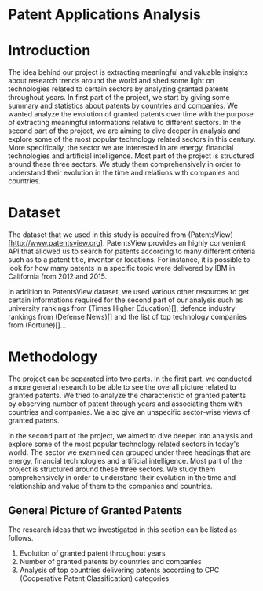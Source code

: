 # Patent Applications Analysis

# Introduction

The idea behind our project is extracting meaningful and valuable insights about research trends around the world and shed some light on technologies related to certain sectors by analyzing granted patents throughout years. In first part of the project, we start by giving some summary and statistics about patents by countries and companies. We wanted analyze the evolution of granted patents over time with the purpose of extracting meaningful informations relative to different sectors. In the second part of the project, we are aiming to dive deeper in analysis and explore some of the most popular technology related sectors in this century. More specifically, the sector we are interested in are energy, financial technologies and artificial intelligence.
Most part of the project is structured around these three sectors. We study them comprehensively in order to understand their evolution in the time and relations with companies and countries.

# Dataset

The dataset that we used in this study is acquired from (PatentsView)[http://www.patentsview.org]. PatentsView provides an highly convenient API that allowed us to search for patents according to many different criteria such as to a patent title, inventor or locations. For instance, it is possible to look for how many patents in a specific topic were delivered by IBM in California from 2012 and 2015.

In addition to PatentsView dataset, we used various other resources to get certain informations required for the second part of our analysis such as university rankings from (Times Higher Education)[], defence industry rankings from (Defense News)[] and the list of top technology companies from (Fortune)[]...

# Methodology

The project can be separated into two parts. In the first part, we conducted a more general research to be able to see the overall picture related to granted patents. We tried to analyze the characteristic of granted patents by observing number of patent through years and associating them with countries and companies. We also give an unspecific sector-wise views of granted patens.

In the second part of the project, we aimed to dive deeper into analysis and explore some of the most popular technology related sectors in today's world. The sector we examined can grouped under three headings that are energy, financial technologies and artificial intelligence. Most part of the project is structured around these three sectors. We study them comprehensively in order to understand their evolution in the time and relationship and value of them to the companies and countries.

## General Picture of Granted Patents

The research ideas that we investigated in this section can be listed as follows.

1. Evolution of granted patent throughout years
2. Number of granted patents by countries and companies
3. Analysis of top countries delivering patents according to CPC (Cooperative Patent Classification) categories
